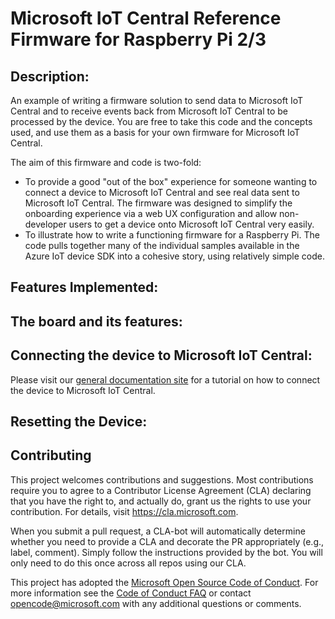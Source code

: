 # Microsoft IoT Central Reference Firmware for Raspberry Pi 2/3

## Description:

An example of writing a firmware solution to send data to Microsoft IoT Central and to receive events back from Microsoft IoT Central to be processed by the device.  You are free to take this code and the concepts used, and use them as a basis for your own firmware for Microsoft IoT Central.

The aim of this firmware and code is two-fold:

- To provide a good "out of the box" experience for someone wanting to connect a device to Microsoft IoT Central and see real data sent to Microsoft IoT Central.  The firmware was designed to simplify the onboarding experience via a web UX configuration and allow non-developer users to get a device onto Microsoft IoT Central very easily.
- To illustrate how to write a functioning firmware for a Raspberry Pi.  The code pulls together many of the individual samples available in the Azure IoT device SDK into a cohesive story, using relatively simple code.  

## Features Implemented:

## The board and its features:

## Connecting the device to Microsoft IoT Central:

Please visit our [general documentation site](https://aka.ms/iotcentral-doc-raspi) for a tutorial on how to connect the device to Microsoft IoT Central. 

## Resetting the Device:

## Contributing

This project welcomes contributions and suggestions.  Most contributions require you to agree to a
Contributor License Agreement (CLA) declaring that you have the right to, and actually do, grant us
the rights to use your contribution. For details, visit https://cla.microsoft.com.

When you submit a pull request, a CLA-bot will automatically determine whether you need to provide
a CLA and decorate the PR appropriately (e.g., label, comment). Simply follow the instructions
provided by the bot. You will only need to do this once across all repos using our CLA.

This project has adopted the [Microsoft Open Source Code of Conduct](https://opensource.microsoft.com/codeofconduct/).
For more information see the [Code of Conduct FAQ](https://opensource.microsoft.com/codeofconduct/faq/) or
contact [opencode@microsoft.com](mailto:opencode@microsoft.com) with any additional questions or comments.
